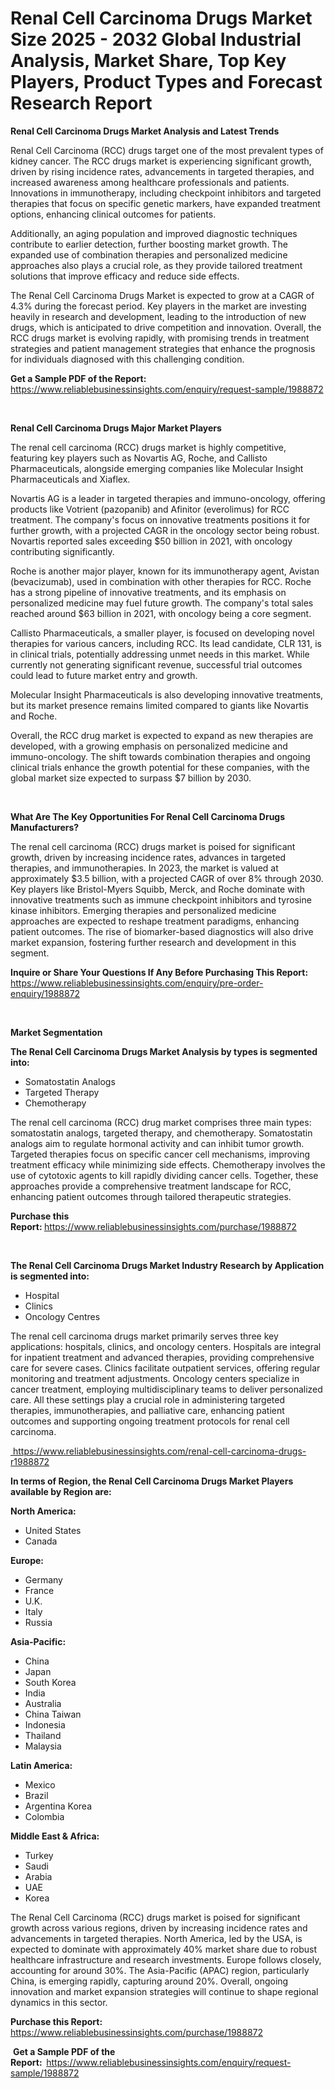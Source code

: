 <p><h1>Renal Cell Carcinoma Drugs Market Size 2025 - 2032 Global Industrial Analysis, Market Share, Top Key Players, Product Types and Forecast Research Report</h1></p><p><strong>Renal Cell Carcinoma Drugs Market Analysis and Latest Trends</strong></p>
<p><p>Renal Cell Carcinoma (RCC) drugs target one of the most prevalent types of kidney cancer. The RCC drugs market is experiencing significant growth, driven by rising incidence rates, advancements in targeted therapies, and increased awareness among healthcare professionals and patients. Innovations in immunotherapy, including checkpoint inhibitors and targeted therapies that focus on specific genetic markers, have expanded treatment options, enhancing clinical outcomes for patients. </p><p>Additionally, an aging population and improved diagnostic techniques contribute to earlier detection, further boosting market growth. The expanded use of combination therapies and personalized medicine approaches also plays a crucial role, as they provide tailored treatment solutions that improve efficacy and reduce side effects. </p><p>The Renal Cell Carcinoma Drugs Market is expected to grow at a CAGR of 4.3% during the forecast period. Key players in the market are investing heavily in research and development, leading to the introduction of new drugs, which is anticipated to drive competition and innovation. Overall, the RCC drugs market is evolving rapidly, with promising trends in treatment strategies and patient management strategies that enhance the prognosis for individuals diagnosed with this challenging condition.</p></p>
<p><strong>Get a Sample PDF of the Report:&nbsp;</strong> <a href="https://www.reliablebusinessinsights.com/enquiry/request-sample/1988872?utm_campaign=3089&utm_medium=2&utm_source=Github&utm_content=ia&utm_term=19042025&utm_id=renal-cell-carcinoma-drugs">https://www.reliablebusinessinsights.com/enquiry/request-sample/1988872</a></p>
<p>&nbsp;</p>
<p><strong>Renal Cell Carcinoma Drugs Major Market Players</strong></p>
<p><p>The renal cell carcinoma (RCC) drugs market is highly competitive, featuring key players such as Novartis AG, Roche, and Callisto Pharmaceuticals, alongside emerging companies like Molecular Insight Pharmaceuticals and Xiaflex. </p><p>Novartis AG is a leader in targeted therapies and immuno-oncology, offering products like Votrient (pazopanib) and Afinitor (everolimus) for RCC treatment. The company's focus on innovative treatments positions it for further growth, with a projected CAGR in the oncology sector being robust. Novartis reported sales exceeding $50 billion in 2021, with oncology contributing significantly.</p><p>Roche is another major player, known for its immunotherapy agent, Avistan (bevacizumab), used in combination with other therapies for RCC. Roche has a strong pipeline of innovative treatments, and its emphasis on personalized medicine may fuel future growth. The company's total sales reached around $63 billion in 2021, with oncology being a core segment.</p><p>Callisto Pharmaceuticals, a smaller player, is focused on developing novel therapies for various cancers, including RCC. Its lead candidate, CLR 131, is in clinical trials, potentially addressing unmet needs in this market. While currently not generating significant revenue, successful trial outcomes could lead to future market entry and growth.</p><p>Molecular Insight Pharmaceuticals is also developing innovative treatments, but its market presence remains limited compared to giants like Novartis and Roche. </p><p>Overall, the RCC drug market is expected to expand as new therapies are developed, with a growing emphasis on personalized medicine and immuno-oncology. The shift towards combination therapies and ongoing clinical trials enhance the growth potential for these companies, with the global market size expected to surpass $7 billion by 2030.</p></p>
<p>&nbsp;</p>
<p><strong>What Are The Key Opportunities For Renal Cell Carcinoma Drugs Manufacturers?</strong></p>
<p><p>The renal cell carcinoma (RCC) drugs market is poised for significant growth, driven by increasing incidence rates, advances in targeted therapies, and immunotherapies. In 2023, the market is valued at approximately $3.5 billion, with a projected CAGR of over 8% through 2030. Key players like Bristol-Myers Squibb, Merck, and Roche dominate with innovative treatments such as immune checkpoint inhibitors and tyrosine kinase inhibitors. Emerging therapies and personalized medicine approaches are expected to reshape treatment paradigms, enhancing patient outcomes. The rise of biomarker-based diagnostics will also drive market expansion, fostering further research and development in this segment.</p></p>
<p><strong>Inquire or Share Your Questions If Any Before Purchasing This Report:</strong> <a href="https://www.reliablebusinessinsights.com/enquiry/pre-order-enquiry/1988872?utm_campaign=3089&utm_medium=2&utm_source=Github&utm_content=ia&utm_term=19042025&utm_id=renal-cell-carcinoma-drugs">https://www.reliablebusinessinsights.com/enquiry/pre-order-enquiry/1988872</a></p>
<p>&nbsp;</p>
<p><strong>Market Segmentation</strong></p>
<p><strong>The Renal Cell Carcinoma Drugs Market Analysis by types is segmented into:</strong></p>
<p><ul><li>Somatostatin Analogs</li><li>Targeted Therapy</li><li>Chemotherapy</li></ul></p>
<p><p>The renal cell carcinoma (RCC) drug market comprises three main types: somatostatin analogs, targeted therapy, and chemotherapy. Somatostatin analogs aim to regulate hormonal activity and can inhibit tumor growth. Targeted therapies focus on specific cancer cell mechanisms, improving treatment efficacy while minimizing side effects. Chemotherapy involves the use of cytotoxic agents to kill rapidly dividing cancer cells. Together, these approaches provide a comprehensive treatment landscape for RCC, enhancing patient outcomes through tailored therapeutic strategies.</p></p>
<p><strong>Purchase this Report:&nbsp;</strong><a href="https://www.reliablebusinessinsights.com/purchase/1988872?utm_campaign=3089&utm_medium=2&utm_source=Github&utm_content=ia&utm_term=19042025&utm_id=renal-cell-carcinoma-drugs">https://www.reliablebusinessinsights.com/purchase/1988872</a></p>
<p>&nbsp;</p>
<p><strong>The Renal Cell Carcinoma Drugs Market Industry Research by Application is segmented into:</strong></p>
<p><ul><li>Hospital</li><li>Clinics</li><li>Oncology Centres</li></ul></p>
<p><p>The renal cell carcinoma drugs market primarily serves three key applications: hospitals, clinics, and oncology centers. Hospitals are integral for inpatient treatment and advanced therapies, providing comprehensive care for severe cases. Clinics facilitate outpatient services, offering regular monitoring and treatment adjustments. Oncology centers specialize in cancer treatment, employing multidisciplinary teams to deliver personalized care. All these settings play a crucial role in administering targeted therapies, immunotherapies, and palliative care, enhancing patient outcomes and supporting ongoing treatment protocols for renal cell carcinoma.</p></p>
<p><a href="https://www.reliablebusinessinsights.com/renal-cell-carcinoma-drugs-r1988872?utm_campaign=3089&utm_medium=2&utm_source=Github&utm_content=ia&utm_term=19042025&utm_id=renal-cell-carcinoma-drugs">&nbsp;https://www.reliablebusinessinsights.com/renal-cell-carcinoma-drugs-r1988872</a></p>
<p><strong>In terms of Region, the Renal Cell Carcinoma Drugs Market Players available by Region are:</strong></p>
<p>
    <p> <strong> North America: </strong>
        <ul>
            <li>United States</li>
            <li>Canada</li>
        </ul>
        </p> 
    <p> <strong> Europe: </strong>
        <ul>
            <li>Germany</li>
            <li>France</li>
            <li>U.K.</li>
            <li>Italy</li>
            <li>Russia</li>
        </ul>
        </p> 
    <p> <strong> Asia-Pacific: </strong>
        <ul>
            <li>China</li>
            <li>Japan</li>
            <li>South Korea</li>
            <li>India</li>
            <li>Australia</li>
            <li>China Taiwan</li>
            <li>Indonesia</li>
            <li>Thailand</li>
            <li>Malaysia</li>
        </ul>
        </p> 
    <p> <strong> Latin America: </strong>
        <ul>
            <li>Mexico</li>
            <li>Brazil</li>
            <li>Argentina Korea</li>
            <li>Colombia</li>
        </ul>
        </p> 
    <p> <strong> Middle East & Africa: </strong>
        <ul>
            <li>Turkey</li>
            <li>Saudi</li>
            <li>Arabia</li>
            <li>UAE</li>
            <li>Korea</li>
        </ul>
    </p>
    </p>
<p><p>The Renal Cell Carcinoma (RCC) drugs market is poised for significant growth across various regions, driven by increasing incidence rates and advancements in targeted therapies. North America, led by the USA, is expected to dominate with approximately 40% market share due to robust healthcare infrastructure and research investments. Europe follows closely, accounting for around 30%. The Asia-Pacific (APAC) region, particularly China, is emerging rapidly, capturing around 20%. Overall, ongoing innovation and market expansion strategies will continue to shape regional dynamics in this sector.</p></p>
<p><strong>Purchase this Report: </strong><a href="https://www.reliablebusinessinsights.com/purchase/1988872?utm_campaign=3089&utm_medium=2&utm_source=Github&utm_content=ia&utm_term=19042025&utm_id=renal-cell-carcinoma-drugs">https://www.reliablebusinessinsights.com/purchase/1988872</a></p>
<p>&nbsp;<strong>Get a Sample PDF of the Report:&nbsp;&nbsp;</strong><a href="https://www.reliablebusinessinsights.com/enquiry/request-sample/1988872?utm_campaign=3089&utm_medium=2&utm_source=Github&utm_content=ia&utm_term=19042025&utm_id=renal-cell-carcinoma-drugs">https://www.reliablebusinessinsights.com/enquiry/request-sample/1988872</a></p>
<p><strong></strong></p>
<p><p></p><p></p><p></p></p>